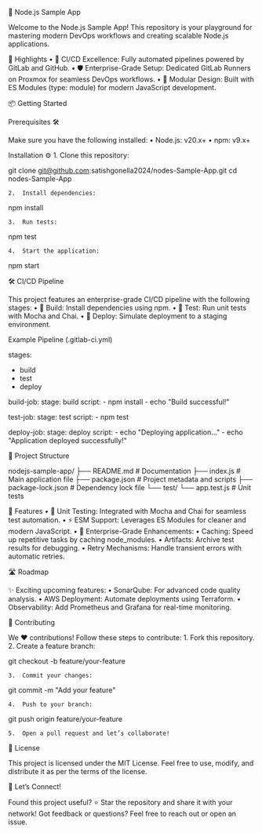 🚀 Node.js Sample App

Welcome to the Node.js Sample App!
This repository is your playground for mastering modern DevOps workflows and creating scalable Node.js applications.

🌟 Highlights
	•	🎯 CI/CD Excellence: Fully automated pipelines powered by GitLab and GitHub.
	•	🛡️ Enterprise-Grade Setup: Dedicated GitLab Runners on Proxmox for seamless DevOps workflows.
	•	🧩 Modular Design: Built with ES Modules (type: module) for modern JavaScript development.

📦 Getting Started

Prerequisites 🛠️

Make sure you have the following installed:
	•	Node.js: v20.x+
	•	npm: v9.x+

Installation ⚙️
	1.	Clone this repository:

git clone git@github.com:satishgonella2024/nodes-Sample-App.git
cd nodes-Sample-App


	2.	Install dependencies:

npm install


	3.	Run tests:

npm test


	4.	Start the application:

npm start

🛠️ CI/CD Pipeline

This project features an enterprise-grade CI/CD pipeline with the following stages:
	•	🔨 Build: Install dependencies using npm.
	•	🧪 Test: Run unit tests with Mocha and Chai.
	•	🚀 Deploy: Simulate deployment to a staging environment.

Example Pipeline (.gitlab-ci.yml)

stages:
  - build
  - test
  - deploy

build-job:
  stage: build
  script:
    - npm install
    - echo "Build successful!"

test-job:
  stage: test
  script:
    - npm test

deploy-job:
  stage: deploy
  script:
    - echo "Deploying application..."
    - echo "Application deployed successfully!"

📂 Project Structure

nodejs-sample-app/
├── README.md           # Documentation
├── index.js            # Main application file
├── package.json        # Project metadata and scripts
├── package-lock.json   # Dependency lock file
└── test/
    └── app.test.js     # Unit tests

🌟 Features
	•	🧪 Unit Testing: Integrated with Mocha and Chai for seamless test automation.
	•	⚡ ESM Support: Leverages ES Modules for cleaner and modern JavaScript.
	•	🚀 Enterprise-Grade Enhancements:
	•	Caching: Speed up repetitive tasks by caching node_modules.
	•	Artifacts: Archive test results for debugging.
	•	Retry Mechanisms: Handle transient errors with automatic retries.

🛣️ Roadmap

✨ Exciting upcoming features:
	•	SonarQube: For advanced code quality analysis.
	•	AWS Deployment: Automate deployments using Terraform.
	•	Observability: Add Prometheus and Grafana for real-time monitoring.

🤝 Contributing

We ❤️ contributions! Follow these steps to contribute:
	1.	Fork this repository.
	2.	Create a feature branch:

git checkout -b feature/your-feature


	3.	Commit your changes:

git commit -m "Add your feature"


	4.	Push to your branch:

git push origin feature/your-feature


	5.	Open a pull request and let’s collaborate!

📜 License

This project is licensed under the MIT License.
Feel free to use, modify, and distribute it as per the terms of the license.

🎉 Let’s Connect!

Found this project useful? ⭐ Star the repository and share it with your network!
Got feedback or questions? Feel free to reach out or open an issue.
